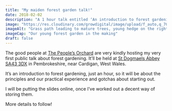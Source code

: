 ```yaml
---
title: "My maiden forest garden talk!"
date: 2018-02-02
description: "A 1 hour talk entitled ‘An introduction to forest gardening’, St Dogmaels Abbey, 7.30PM Friday 23rd February 2018, hosted by The People’s Orchard"
image: "https://res.cloudinary.com/growdigital/image/upload/f_auto,q_70,w_736/v1543954270/ron-bum-25739902778.jpg"
imageAlt: "Grass path leading to mature trees, young hedge on the right, sheet mulch on the left"
imageCap: "Our young forest garden in the making"
draft: false
---
```


The good people at [The People’s Orchard](https://www.facebook.com/peoplesorchardstdogs/) are very kindly hosting my very first public talk about forest gardening. It’ll be held at [St Dogmaels Abbey](http://www.stdogmaelsabbey.org.uk/contact.php) [SA43 3DX](https://binged.it/2DW5Hb0) in Pembrokeshire, near Cardigan, West Wales.

It’s an introduction to forest gardening, just an hour, so it will be about the principles and our practical experience and gotchas about starting out.

I will be putting the slides online, once I’ve worked out a decent way of storing them.

More details to follow!
